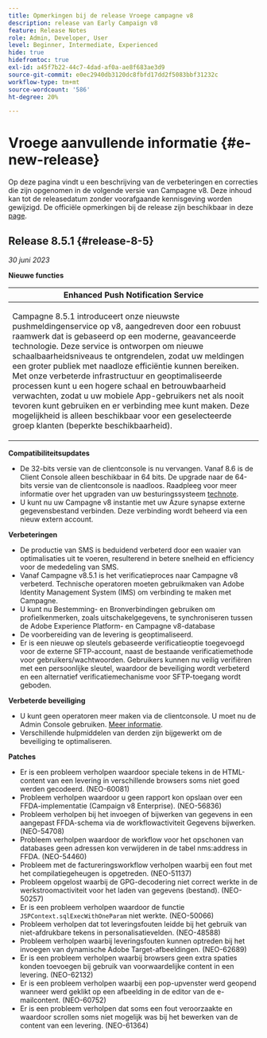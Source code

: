 ```yaml
---
title: Opmerkingen bij de release Vroege campagne v8
description: release van Early Campaign v8
feature: Release Notes
role: Admin, Developer, User
level: Beginner, Intermediate, Experienced
hide: true
hidefromtoc: true
exl-id: a45f7b22-44c7-4dad-af0a-ae8f683ae3d9
source-git-commit: e0ec2940db3120dc8fbfd17dd2f5083bbf31232c
workflow-type: tm+mt
source-wordcount: '586'
ht-degree: 20%

---
```


# Vroege aanvullende informatie {#e-new-release}

Op deze pagina vindt u een beschrijving van de verbeteringen en correcties die zijn opgenomen in de volgende versie van Campagne v8. Deze inhoud kan tot de releasedatum zonder voorafgaande kennisgeving worden gewijzigd. De officiële opmerkingen bij de release zijn beschikbaar in deze [page](../start/release-notes.md).

## Release 8.5.1 {#release-8-5}

_30 juni 2023_

**Nieuwe functies**

<table> 
<thead>
<tr> 
<th> <strong>Enhanced Push Notification Service</strong><br /> </th> 
</tr> 
</thead> 
<tbody> 
<tr> 
<td><p>Campagne 8.5.1 introduceert onze nieuwste pushmeldingenservice op v8, aangedreven door een robuust raamwerk dat is gebaseerd op een moderne, geavanceerde technologie. Deze service is ontworpen om nieuwe schaalbaarheidsniveaus te ontgrendelen, zodat uw meldingen een groter publiek met naadloze efficiëntie kunnen bereiken. Met onze verbeterde infrastructuur en geoptimaliseerde processen kunt u een hogere schaal en betrouwbaarheid verwachten, zodat u uw mobiele App-gebruikers net als nooit tevoren kunt gebruiken en er verbinding mee kunt maken. Deze mogelijkheid is alleen beschikbaar voor een geselecteerde groep klanten (beperkte beschikbaarheid).</p>
</td> 
</tr> 
</tbody> 
</table>

**Compatibiliteitsupdates**

* De 32-bits versie van de clientconsole is nu vervangen. Vanaf 8.6 is de Client Console alleen beschikbaar in 64 bits. De upgrade naar de 64-bits versie van de clientconsole is naadloos. Raadpleeg voor meer informatie over het upgraden van uw besturingssysteem [technote](https://experienceleague.adobe.com/docs/campaign/technotes-ac/tn-new/console.html).
* U kunt nu uw Campagne v8 instantie met uw Azure synapse externe gegevensbestand verbinden. Deze verbinding wordt beheerd via een nieuw extern account.

**Verbeteringen**

* De productie van SMS is beduidend verbeterd door een waaier van optimalisaties uit te voeren, resulterend in betere snelheid en efficiency voor de mededeling van SMS.
* Vanaf Campagne v8.5.1 is het verificatieproces naar Campagne v8 verbeterd. Technische operatoren moeten gebruikmaken van Adobe Identity Management System (IMS) om verbinding te maken met Campagne.
* U kunt nu Bestemming- en Bronverbindingen gebruiken om profielkenmerken, zoals uitschakelgegevens, te synchroniseren tussen de Adobe Experience Platform- en Campagne v8-database
* De voorbereiding van de levering is geoptimaliseerd.
* Er is een nieuwe op sleutels gebaseerde verificatieoptie toegevoegd voor de externe SFTP-account, naast de bestaande verificatiemethode voor gebruikers/wachtwoorden. Gebruikers kunnen nu veilig verifiëren met een persoonlijke sleutel, waardoor de beveiliging wordt verbeterd en een alternatief verificatiemechanisme voor SFTP-toegang wordt geboden.

**Verbeterde beveiliging**

* U kunt geen operatoren meer maken via de clientconsole. U moet nu de Admin Console gebruiken. [Meer informatie](../start/gs-permissions.md).
* Verschillende hulpmiddelen van derden zijn bijgewerkt om de beveiliging te optimaliseren.

**Patches**

* Er is een probleem verholpen waardoor speciale tekens in de HTML-content van een levering in verschillende browsers soms niet goed werden gecodeerd. (NEO-60081)
* Probleem verholpen waardoor u geen rapport kon opslaan over een FFDA-implementatie (Campaign v8 Enterprise). (NEO-56836)
* Probleem verholpen bij het invoegen of bijwerken van gegevens in een aangepast FFDA-schema via de workflowactiviteit Gegevens bijwerken. (NEO-54708)
* Probleem verholpen waardoor de workflow voor het opschonen van databases geen adressen kon verwijderen in de tabel nms:address in FFDA. (NEO-54460)
* Probleem met de factureringsworkflow verholpen waarbij een fout met het compilatiegeheugen is opgetreden. (NEO-51137)
* Probleem opgelost waarbij de GPG-decodering niet correct werkte in de werkstroomactiviteit voor het laden van gegevens (bestand). (NEO-50257)
* Er is een probleem verholpen waardoor de functie `JSPContext.sqlExecWithOneParam` niet werkte. (NEO-50066)
* Probleem verholpen dat tot leveringsfouten leidde bij het gebruik van niet-afdrukbare tekens in personalisatievelden. (NEO-48588)
* Probleem verholpen waarbij leveringsfouten kunnen optreden bij het invoegen van dynamische Adobe Target-afbeeldingen. (NEO-62689)
* Er is een probleem verholpen waarbij browsers geen extra spaties konden toevoegen bij gebruik van voorwaardelijke content in een levering. (NEO-62132)
* Er is een probleem verholpen waarbij een pop-upvenster werd geopend wanneer werd geklikt op een afbeelding in de editor van de e-mailcontent. (NEO-60752)
* Er is een probleem verholpen dat soms een fout veroorzaakte en waardoor scrollen soms niet mogelijk was bij het bewerken van de content van een levering. (NEO-61364)
